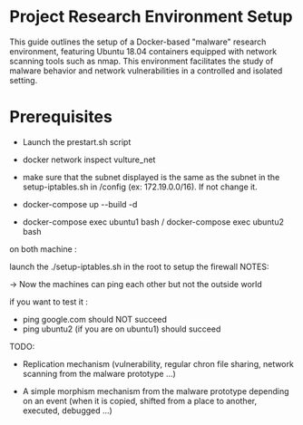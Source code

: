 # Project Research Environment Setup

This guide outlines the setup of a Docker-based "malware" research environment, featuring Ubuntu 18.04 containers equipped with network scanning tools such as nmap. This environment facilitates the study of malware behavior and network vulnerabilities in a controlled and isolated setting.

# Prerequisites

- Launch the prestart.sh script

- docker network inspect vulture_net

- make sure that the subnet displayed is the same as the subnet in the setup-iptables.sh in /config (ex: 172.19.0.0/16). If not change it.

- docker-compose up --build -d

- docker-compose exec ubuntu1 bash / docker-compose exec ubuntu2 bash

on both machine :

launch the ./setup-iptables.sh in the root to setup the firewall
NOTES:

-> Now the machines can ping each other but not the outside world

if you want to test it :

- ping google.com should NOT succeed
- ping ubuntu2 (if you are on ubuntu1) should succeed

TODO:

- Replication mechanism (vulnerability, regular chron file sharing, network scanning from the malware prototype ...)

- A simple morphism mechanism from the malware prototype depending on an event (when it is copied, shifted from a place to another, executed, debugged ...)
